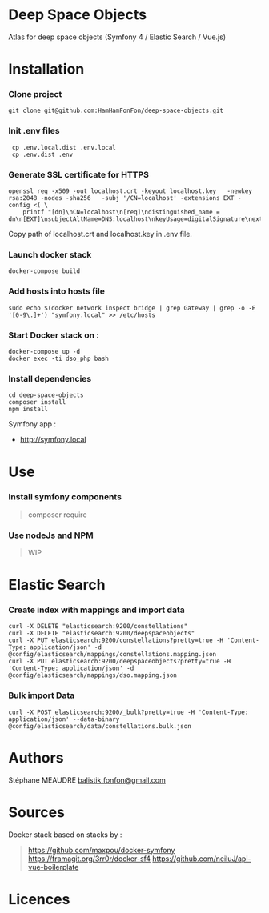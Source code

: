 # Deep Space Objects
Atlas for deep space objects (Symfony 4 / Elastic Search / Vue.js)

Installation
==
### Clone project
`git clone git@github.com:HamHamFonFon/deep-space-objects.git` 
 
### Init .env files
```
 cp .env.local.dist .env.local
 cp .env.dist .env
``` 
 
### Generate SSL certificate for HTTPS
```
openssl req -x509 -out localhost.crt -keyout localhost.key   -newkey rsa:2048 -nodes -sha256   -subj '/CN=localhost' -extensions EXT -config <( \
    printf "[dn]\nCN=localhost\n[req]\ndistinguished_name = dn\n[EXT]\nsubjectAltName=DNS:localhost\nkeyUsage=digitalSignature\nextendedKeyUsage=serverAuth")
``` 
Copy path of localhost.crt and localhost.key in .env file.

 
### Launch docker stack
 ```
 docker-compose build
 ```

### Add hosts into hosts file
 `sudo echo $(docker network inspect bridge | grep Gateway | grep -o -E '[0-9\.]+') "symfony.local" >> /etc/hosts`


### Start Docker stack on :

```
docker-compose up -d
docker exec -ti dso_php bash
```

### Install dependencies

```
cd deep-space-objects
composer install
npm install
``` 

Symfony app :
 - http://symfony.local

Use
==

### Install symfony components
 > composer require <components>

### Use nodeJs and NPM
 > WIP


Elastic Search
==
### Create index with mappings and import data
```
curl -X DELETE "elasticsearch:9200/constellations"
curl -X DELETE "elasticsearch:9200/deepspaceobjects"
curl -X PUT elasticsearch:9200/constellations?pretty=true -H 'Content-Type: application/json' -d @config/elasticsearch/mappings/constellations.mapping.json
curl -X PUT elasticsearch:9200/deepspaceobjects?pretty=true -H 'Content-Type: application/json' -d @config/elasticsearch/mappings/dso.mapping.json
```

### Bulk import Data
```
curl -X POST elasticsearch:9200/_bulk?pretty=true -H 'Content-Type: application/json' --data-binary @config/elasticsearch/data/constellations.bulk.json
```

Authors
==
 Stéphane MEAUDRE <balistik.fonfon@gmail.com>

Sources
=======
Docker stack based on stacks by :
> https://github.com/maxpou/docker-symfony
> https://framagit.org/3rr0r/docker-sf4
> https://github.com/neiluJ/api-vue-boilerplate

Licences
==
